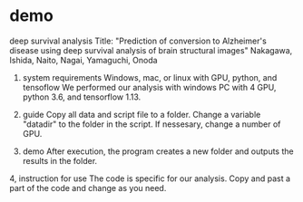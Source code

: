 # demo

deep survival analysis
Title: 
"Prediction of conversion to Alzheimer's disease using deep survival analysis of brain structural images"
Nakagawa, Ishida, Naito, Nagai, Yamaguchi, Onoda

1. system requirements
Windows, mac, or linux with GPU, python, and tensoflow
We performed our analysis with windows PC with 4 GPU, python 3.6, and tensorflow 1.13.

2. guide
Copy all data and script file to a folder.
Change a variable "datadir" to the folder in the script.
If nessesary, change a number of GPU.

3. demo
After execution, the program creates a new folder and outputs the results in the folder.

4, instruction for use
The code is specific for our analysis.
Copy and past a part of the code and change as you need.
